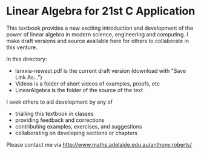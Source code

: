 Linear Algebra for 21st C Application
=====================================

This textbook provides a new exciting introduction and
development of the power of linear algebra in modern
science, engineering and computing.  I make draft versions
and source available here for others to collaborate in this
venture.

In this directory: 
* larxxia-newest.pdf is the current draft version (download with "Save Link As...")
* Videos is a folder of short videos of examples, proofs, etc
* LinearAlgebra is the folder of the source of the text


I seek others to aid development by any of
* trialling this textbook in classes
* providing feedback and corrections
* contributing examples, exercises, and suggestions
* collaborating on developing sections or chapters

Please contact me via
http://www.maths.adelaide.edu.au/anthony.roberts/
